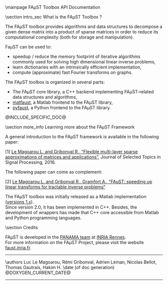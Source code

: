 \mainpage FAµST Toolbox API Documentation

\section intro_sec What is the FAµST Toolbox ?

The FAµST toolbox provides algorithms and data structures to decompose a given dense matrix into a product of sparse matrices in order to reduce its computational complexity (both for storage and manipulation).

FaµST can be used to:

- speedup / reduce the memory footprint of iterative algorithms commonly used for solving high dimensional linear inverse problems,
- learn dictionaries with an intrinsically efficient implementation,
- compute (approximate) fast Fourier transforms on graphs.

The FAµST toolbox is organized in several parts:

- The FAµST core library, a C++ backend implementing FAµST-related data structures and algorithms,
- [matfaust](./namespacematfaust.html), a Matlab frontend to the FAµST library,
- [pyfaust](./namespacepyfaust.html), a Python frontend to the FAµST library.


@INCLUDE_SPECIFIC_DOC@

\section more_info Learning more about the FAµST Framework

A general introduction to the FAµST framework is available in the following paper:

[1] [Le Magoarou L. and Gribonval R., “Flexible multi-layer sparse approximations of matrices and applications”](https://hal.archives-ouvertes.fr/hal-01167948), Journal of Selected Topics in Signal Processing, 2016.

The following paper can come as complement:

[2] [Le Magoarou L. and Gribonval R., Gramfort A., “FAµST: speeding up linear transforms for tractable inverse problems“](https://hal.archives-ouvertes.fr/hal-01156478v1)

The FAµST toolbox was initially released as a Matlab implementation ([versions 1.x](http://faust.inria.fr/download/faust-1-x/)).
<br/>Since version 2.0, it has been implemented in C++. Besides, the development of wrappers has made that C++ core accessible from Matlab and Python programming languages.


\section Credits

FAµST is developed in the [PANAMA team](https://team.inria.fr/panama/) at [INRIA Rennes](https://hal.archives-ouvertes.fr/hal-01156478v1). <br>
For more information on the FAµST Project, please visit the website [faust.inria.fr](http://faust.inria.fr). <br>




<HR>
\authors Luc Le Magoarou, Rémi Gribonval, Adrien Leman, Nicolas Bellot, Thomas Gautrais, Hakim H.
\date (of doc generation) @DOXYGEN_CURRENT_DATE@

<HR>

